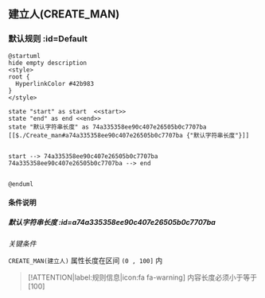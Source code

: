 ## 建立人(CREATE_MAN) <!-- {docsify-ignore-all} -->

   

### 默认规则 :id=Default

```plantuml
@startuml
hide empty description
<style>
root {
  HyperlinkColor #42b983
}
</style>

state "start" as start  <<start>>
state "end" as end <<end>>
state "默认字符串长度" as 74a335358ee90c407e26505b0c7707ba [[$./Create_man#a74a335358ee90c407e26505b0c7707ba {"默认字符串长度"}]]


start --> 74a335358ee90c407e26505b0c7707ba 
74a335358ee90c407e26505b0c7707ba --> end 


@enduml
```

#### 条件说明

##### 默认字符串长度 :id=a74a335358ee90c407e26505b0c7707ba


*关键条件*


`CREATE_MAN(建立人)` 属性长度在区间 `(0 , 100]` 内

> [!ATTENTION|label:规则信息|icon:fa fa-warning]
> 内容长度必须小于等于[100]







